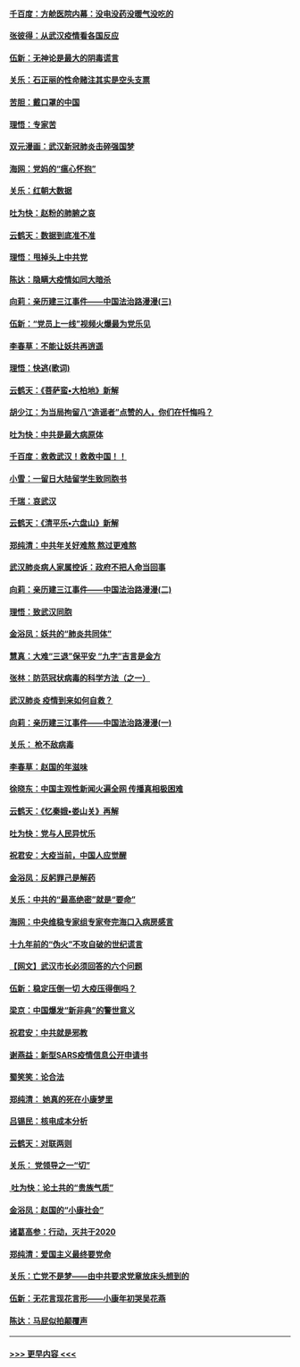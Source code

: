 #### [千百度：方舱医院内幕：没电没药没暖气没吃的](../pages/nsc993/n11850211.md?t=02080111) 
#### [张彼得：从武汉疫情看各国反应](../pages/nsc993/n11850102.md?t=02080111) 
#### [伍新：无神论是最大的阴毒谎言](../pages/nsc993/n11846129.md?t=02080111) 
#### [关乐：石正丽的性命赌注其实是空头支票](../pages/nsc993/n11846109.md?t=02080111) 
#### [苦胆：戴口罩的中国](../pages/nsc993/n11845576.md?t=02080111) 
#### [理悟：专家苦](../pages/nsc993/n11845564.md?t=02080111) 
#### [双元漫画：武汉新冠肺炎击碎强国梦](../pages/nsc993/n11843320.md?t=02080111) 
#### [海网：党妈的“瘟心怀抱”](../pages/nsc993/n11840740.md?t=02080111) 
#### [关乐：红朝大数据](../pages/nsc993/n11840675.md?t=02080111) 
#### [吐为快：赵粉的肺腑之哀](../pages/nsc993/n11840618.md?t=02080111) 
#### [云鹤天：数据到底准不准](../pages/nsc993/n11840325.md?t=02080111) 
#### [理悟：甩掉头上中共党](../pages/nsc993/n11838826.md?t=02080111) 
#### [陈达：隐瞒大疫情如同大暗杀](../pages/nsc993/n11838771.md?t=02080111) 
#### [向莉：亲历建三江事件——中国法治路漫漫(三)](../pages/nsc993/n11831825.md?t=02080111) 
#### [伍新：“党员上一线”视频火爆最为党乐见](../pages/nsc993/n11838200.md?t=02080111) 
#### [李春草：不能让妖共再逍遥](../pages/nsc993/n11838102.md?t=02080111) 
#### [理悟：快逃(歌词)](../pages/nsc993/n11838083.md?t=02080111) 
#### [云鹤天：《菩萨蛮▪大柏地》新解](../pages/nsc993/n11838059.md?t=02080111) 
#### [胡少江：为当局拘留八“造谣者”点赞的人，你们在忏悔吗？](../pages/nsc993/n11836801.md?t=02080111) 
#### [吐为快：中共是最大病原体](../pages/nsc993/n11836748.md?t=02080111) 
#### [千百度：救救武汉！救救中国！！](../pages/nsc993/n11836145.md?t=02080111) 
#### [小雪：一留日大陆留学生致同胞书](../pages/nsc993/n11834624.md?t=02080111) 
#### [千瑞：哀武汉](../pages/nsc993/n11833647.md?t=02080111) 
#### [云鹤天：《清平乐▪六盘山》新解](../pages/nsc993/n11833611.md?t=02080111) 
#### [郑纯清：中共年关好难熬 熬过更难熬](../pages/nsc993/n11833489.md?t=02080111) 
#### [武汉肺炎病人家属控诉：政府不把人命当回事](../pages/nsc993/n11833205.md?t=02080111) 
#### [向莉：亲历建三江事件——中国法治路漫漫(二)](../pages/nsc993/n11829102.md?t=02080111) 
#### [理悟：致武汉同胞](../pages/nsc993/n11831522.md?t=02080111) 
#### [金浴凤：妖共的“肺炎共同体”](../pages/nsc993/n11829448.md?t=02080111) 
#### [慧真：大难“三退”保平安 “九字”吉言是金方](../pages/nsc993/n11829501.md?t=02080111) 
#### [张林：防范冠状病毒的科学方法（之一）](../pages/nsc993/n11828618.md?t=02080111) 
#### [武汉肺炎 疫情到来如何自救？](../pages/nsc993/n11827632.md?t=02080111) 
#### [向莉：亲历建三江事件——中国法治路漫漫(一)](../pages/nsc993/n11827190.md?t=02080111) 
#### [关乐： 枪不敌病毒](../pages/nsc993/n11826746.md?t=02080111) 
#### [李春草：赵国的年滋味](../pages/nsc993/n11826321.md?t=02080111) 
#### [徐晓东：中国主观性新闻火遍全网 传播真相极困难](../pages/nsc993/n11826508.md?t=02080111) 
#### [云鹤天：《忆秦娥▪娄山关》再解](../pages/nsc993/n11824682.md?t=02080111) 
#### [吐为快：党与人民异忧乐](../pages/nsc993/n11824660.md?t=02080111) 
#### [祝君安：大疫当前，中国人应觉醒](../pages/nsc993/n11821946.md?t=02080111) 
#### [金浴凤：反躬罪己是解药](../pages/nsc993/n11820280.md?t=02080111) 
#### [关乐：中共的“最高绝密”就是“要命”](../pages/nsc993/n11816946.md?t=02080111) 
#### [海网：中央维稳专家组专家夸完海口入病房感言](../pages/nsc993/n11815138.md?t=02080111) 
#### [十九年前的“伪火”不攻自破的世纪谎言](../pages/nsc993/n11813238.md?t=02080111) 
#### [【网文】武汉市长必须回答的六个问题](../pages/nsc993/n11813848.md?t=02080111) 
#### [伍新：稳定压倒一切 大疫压得倒吗？](../pages/nsc993/n11812634.md?t=02080111) 
#### [梁京：中国爆发“新非典”的警世意义](../pages/nsc993/n11812554.md?t=02080111) 
#### [祝君安：中共就是邪教](../pages/nsc993/n11812431.md?t=02080111) 
#### [谢燕益：新型SARS疫情信息公开申请书](../pages/nsc993/n11808840.md?t=02080111) 
#### [蜀笑笑：论合法](../pages/nsc993/n11808064.md?t=02080111) 
#### [郑纯清： 她真的死在小康梦里](../pages/nsc993/n11806623.md?t=02080111) 
#### [吕锡民：核电成本分析](../pages/nsc993/n11806284.md?t=02080111) 
#### [云鹤天：对联两则](../pages/nsc993/n11805957.md?t=02080111) 
#### [关乐： 党领导之一“切”](../pages/nsc993/n11804505.md?t=02080111) 
#### [ 吐为快：论土共的“贵族气质”](../pages/nsc993/n11804490.md?t=02080111) 
#### [金浴凤：赵国的“小康社会”](../pages/nsc993/n11804452.md?t=02080111) 
#### [诸葛高参：行动，灭共于2020](../pages/nsc993/n11804120.md?t=02080111) 
#### [郑纯清：爱国主义最终要党命](../pages/nsc993/n11802197.md?t=02080111) 
#### [关乐：亡党不是梦——由中共要求党章放床头想到的](../pages/nsc993/n11802156.md?t=02080111) 
#### [伍新：无花言现花言形——小康年初哭吴花燕](../pages/nsc993/n11800044.md?t=02080111) 
#### [陈达：马屁似拍颠覆声](../pages/nsc993/n11800010.md?t=02080111) 

----
#### [ >>> 更早内容 <<< ](../indexes/nsc993-earlier.md)
